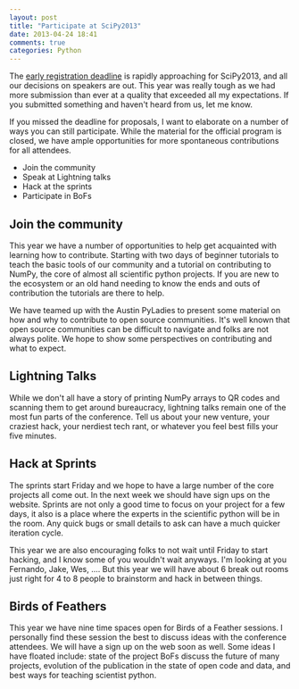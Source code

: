```yaml
---
layout: post
title: "Participate at SciPy2013"
date: 2013-04-24 18:41
comments: true
categories: Python
---
```


The
[early registration deadline](https://conference.scipy.org/scipy2013/registration.php)
is rapidly approaching for SciPy2013, and all our decisions on speakers are
out.  This year was really tough as we had more submission than ever at a
quality that exceeded all my expectations. If you submitted something and
haven't heard from us, let me know.

If you missed the deadline for proposals, I want to elaborate on a number of
ways you can still participate.  While the material for the official program is
closed, we have ample opportunities for more spontaneous contributions for all
attendees. 

* Join the community
* Speak at Lightning talks
* Hack at the sprints
* Participate in BoFs



## Join the community

This year we have a number of opportunities to help get acquainted with
learning how to contribute.  Starting with two days of beginner tutorials to
teach the basic tools of our community and a tutorial on contributing to NumPy,
the core of almost all scientific python projects.  If you are new to the
ecosystem or an old hand needing to know the ends and outs of contribution the
tutorials are there to help.

We have teamed up with the Austin PyLadies to present some material on how and
why to contribute to open source communities. It's well known that open source
communities can be difficult to navigate and folks are not always polite.  We
hope to show some perspectives on contributing and what to expect.

## Lightning Talks

While we don't all have a story of printing NumPy arrays to QR codes and
scanning them to get around bureaucracy, lightning talks remain one of the most
fun parts of the conference.  Tell us about your new venture, your craziest
hack, your nerdiest tech rant, or whatever you feel best fills your five
minutes.

## Hack at Sprints

The sprints start Friday and we hope to have a large number of the core
projects all come out.  In the next week we should have sign ups on the
website. Sprints are not only a good time to focus on your project for a few
days, it also is a place where the experts in the scientific python will be in
the room.  Any quick bugs or small details to ask can have a much quicker
iteration cycle.

This year we are also encouraging folks to not wait until Friday to start
hacking, and I know some of you wouldn't wait anyways.  I'm looking at you
Fernando, Jake, Wes,  ....  But this year we will have about 6 break out rooms
just right for 4 to 8 people to brainstorm and hack in between things.

## Birds of Feathers

This year we have nine time spaces open for Birds of a Feather sessions.  I
personally find these session the best to discuss ideas with the conference
attendees. We will have a sign up on the web soon as well.  Some ideas I
have floated include: state of the project BoFs discuss the future of many
projects, evolution of the publication in the state of open code and data, and
best ways for teaching scientist python.

